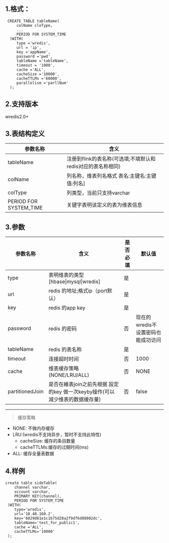 
## 1.格式：
```
 CREATE TABLE tableName(
     colName cloType,
     ...
     PERIOD FOR SYSTEM_TIME
  )WITH(
     type ='wredis',
     url = 'ip',
     key ='appName',
     password ='pwd',
     tableName ='tableName',
     timeout = '1000',
     cache ='ALL',
     cacheSize ='10000',
     cacheTTLMs ='60000',
     parallelism ='parllNum'
  );
```
## 2.支持版本
 wredis2.0+

## 3.表结构定义
   
|参数名称|含义|
|----|---|
| tableName | 注册到flink的表名称(可选填;不填默认和redis对应的表名称相同)|
| colName | 列名称，维表列名格式 表名:主键名:主键值:列名]|
| colType | 列类型，当前只支持varchar|
| PERIOD FOR SYSTEM_TIME | 关键字表明该定义的表为维表信息|
  
## 3.参数

|参数名称|含义|是否必填|默认值|
|----|---|---|----|
| type | 表明维表的类型[hbase\|mysql\|wredis]|是||
| url | redis 的地址;格式ip（port默认）|是||
| key | redis 的app key |是||
| password | redis 的密码 |否|现在的wredis不设置密码也能成功访问|
| tableName | redis 的表名称|是||
| timeout | 连接超时时间|否|1000|
| cache | 维表缓存策略(NONE/LRU/ALL)|否|NONE|
| partitionedJoin | 是否在維表join之前先根据 設定的key 做一次keyby操作(可以減少维表的数据缓存量)|否|false|

--------------
> 缓存策略
  * NONE: 不做内存缓存
  * LRU:(wredis不支持异步，暂时不支持此特性)
    * cacheSize: 缓存的条目数量
    * cacheTTLMs:缓存的过期时间(ms)
  * ALL: 缓存全量表数据

## 4.样例
```
create table sideTable(
    channel varchar,
    xccount varchar,
    PRIMARY KEY(channel),
    PERIOD FOR SYSTEM_TIME
 )WITH(
    type='wredis',
    url='10.48.160.2',
    key='6029d61e1c1b75d28a2f9df6d88802dc',
    tableName='test_for_public1',
    cache ='ALL',
    cacheTTLMs='10000'
 );

```


